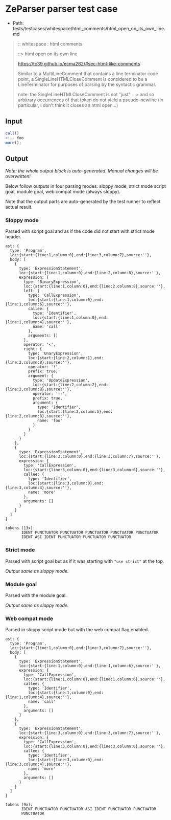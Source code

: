 # ZeParser parser test case

- Path: tests/testcases/whitespace/html_comments/html_open_on_its_own_line.md

> :: whitespace : html comments
>
> ::> html open on its own line
>
> https://tc39.github.io/ecma262/#sec-html-like-comments
>
> Similar to a MultiLineComment that contains a line terminator code point, a SingleLineHTMLCloseComment is considered to be a LineTerminator for purposes of parsing by the syntactic grammar.
>
> note: the SingleLineHTMLCloseComment is not "just" `-->` and so arbitrary occurrences of that token do not yield a pseudo-newline (in particular, I don't think it closes an html open...)

## Input

`````js
call()
<!-- foo
more();
`````

## Output

_Note: the whole output block is auto-generated. Manual changes will be overwritten!_

Below follow outputs in four parsing modes: sloppy mode, strict mode script goal, module goal, web compat mode (always sloppy).

Note that the output parts are auto-generated by the test runner to reflect actual result.

### Sloppy mode

Parsed with script goal and as if the code did not start with strict mode header.

`````
ast: {
  type: 'Program',
  loc:{start:{line:1,column:0},end:{line:3,column:7},source:''},
  body: [
    {
      type: 'ExpressionStatement',
      loc:{start:{line:1,column:0},end:{line:2,column:8},source:''},
      expression: {
        type: 'BinaryExpression',
        loc:{start:{line:1,column:0},end:{line:2,column:8},source:''},
        left: {
          type: 'CallExpression',
          loc:{start:{line:1,column:0},end:{line:1,column:6},source:''},
          callee: {
            type: 'Identifier',
            loc:{start:{line:1,column:0},end:{line:1,column:4},source:''},
            name: 'call'
          },
          arguments: []
        },
        operator: '<',
        right: {
          type: 'UnaryExpression',
          loc:{start:{line:2,column:1},end:{line:2,column:8},source:''},
          operator: '!',
          prefix: true,
          argument: {
            type: 'UpdateExpression',
            loc:{start:{line:2,column:2},end:{line:2,column:8},source:''},
            operator: '--',
            prefix: true,
            argument: {
              type: 'Identifier',
              loc:{start:{line:2,column:5},end:{line:2,column:8},source:''},
              name: 'foo'
            }
          }
        }
      }
    },
    {
      type: 'ExpressionStatement',
      loc:{start:{line:3,column:0},end:{line:3,column:7},source:''},
      expression: {
        type: 'CallExpression',
        loc:{start:{line:3,column:0},end:{line:3,column:6},source:''},
        callee: {
          type: 'Identifier',
          loc:{start:{line:3,column:0},end:{line:3,column:4},source:''},
          name: 'more'
        },
        arguments: []
      }
    }
  ]
}

tokens (13x):
       IDENT PUNCTUATOR PUNCTUATOR PUNCTUATOR PUNCTUATOR PUNCTUATOR
       IDENT ASI IDENT PUNCTUATOR PUNCTUATOR PUNCTUATOR
`````

### Strict mode

Parsed with script goal but as if it was starting with `"use strict"` at the top.

_Output same as sloppy mode._

### Module goal

Parsed with the module goal.

_Output same as sloppy mode._

### Web compat mode

Parsed in sloppy script mode but with the web compat flag enabled.

`````
ast: {
  type: 'Program',
  loc:{start:{line:1,column:0},end:{line:3,column:7},source:''},
  body: [
    {
      type: 'ExpressionStatement',
      loc:{start:{line:1,column:0},end:{line:1,column:6},source:''},
      expression: {
        type: 'CallExpression',
        loc:{start:{line:1,column:0},end:{line:1,column:6},source:''},
        callee: {
          type: 'Identifier',
          loc:{start:{line:1,column:0},end:{line:1,column:4},source:''},
          name: 'call'
        },
        arguments: []
      }
    },
    {
      type: 'ExpressionStatement',
      loc:{start:{line:3,column:0},end:{line:3,column:7},source:''},
      expression: {
        type: 'CallExpression',
        loc:{start:{line:3,column:0},end:{line:3,column:6},source:''},
        callee: {
          type: 'Identifier',
          loc:{start:{line:3,column:0},end:{line:3,column:4},source:''},
          name: 'more'
        },
        arguments: []
      }
    }
  ]
}

tokens (9x):
       IDENT PUNCTUATOR PUNCTUATOR ASI IDENT PUNCTUATOR PUNCTUATOR
       PUNCTUATOR
`````

